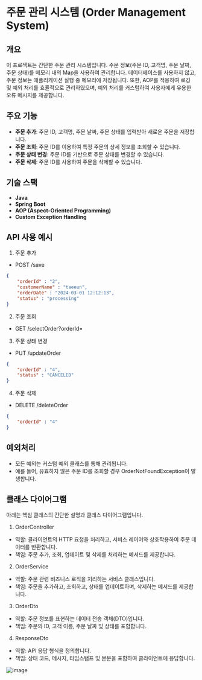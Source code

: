 # 주문 관리 시스템 (Order Management System)

## 개요
이 프로젝트는 간단한 주문 관리 시스템입니다. 주문 정보(주문 ID, 고객명, 주문 날짜, 주문 상태)를 메모리 내의 Map을 사용하여 관리합니다. 데이터베이스를 사용하지 않고, 주문 정보는 애플리케이션 실행 중 메모리에 저장됩니다. 또한, AOP를 적용하여 로깅 및 예외 처리를 효율적으로 관리하였으며, 예외 처리를 커스텀하여 사용자에게 유용한 오류 메시지를 제공합니다.

## 주요 기능
- **주문 추가**: 주문 ID, 고객명, 주문 날짜, 주문 상태를 입력받아 새로운 주문을 저장합니다.
- **주문 조회**: 주문 ID를 이용하여 특정 주문의 상세 정보를 조회할 수 있습니다.
- **주문 상태 변경**: 주문 ID를 기반으로 주문 상태를 변경할 수 있습니다.
- **주문 삭제**: 주문 ID를 사용하여 주문을 삭제할 수 있습니다.

## 기술 스택
- **Java**
- **Spring Boot**
- **AOP (Aspect-Oriented Programming)**
- **Custom Exception Handling**

## API 사용 예시
1.  주문 추가
- POST /save

```json
{
    "orderId" : "2",
    "customerName" : "taeeun",
    "orderDate" : "2024-03-01 12:12:13",
    "status" : "processing"
}
```
2.  주문 조회
- GET /selectOrder?orderId=

3.  주문 상태 변경
- PUT /updateOrder
```json
{
    "orderId" : "4",
    "status" : "CANCELED"
}
```
4.  주문 삭제
- DELETE /deleteOrder
```json
{
    "orderId" : "4"
}
```
## 예외처리
- 모든 예외는 커스텀 예외 클래스를 통해 관리됩니다.
- 예를 들어, 유효하지 않은 주문 ID를 조회할 경우 OrderNotFoundException이 발생합니다.

## 클래스 다이어그램
아래는 핵심 클래스의 간단한 설명과 클래스 다이어그램입니다.
1. OrderController
  - 역할: 클라이언트의 HTTP 요청을 처리하고, 서비스 레이어와 상호작용하여 주문 데이터를 반환합니다.
  - 책임: 주문 추가, 조회, 업데이트 및 삭제를 처리하는 메서드를 제공합니다.
     
2. OrderService
  - 역할: 주문 관련 비즈니스 로직을 처리하는 서비스 클래스입니다.
  - 책임: 주문을 추가하고, 조회하고, 상태를 업데이트하며, 삭제하는 메서드를 제공합니다.

3. OrderDto
  - 역할: 주문 정보를 표현하는 데이터 전송 객체(DTO)입니다.
  - 책임: 주문의 ID, 고객 이름, 주문 날짜 및 상태를 포함합니다.

4. ResponseDto
  - 역할: API 응답 형식을 정의합니다.
  - 책임: 상태 코드, 메시지, 타임스탬프 및 본문을 포함하여 클라이언트에 응답합니다.

![image](https://github.com/user-attachments/assets/a63f9fe9-690d-4be1-ac24-c4e12c7fbf37)
 
